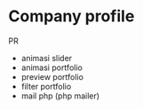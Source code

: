 # Company profile
 PR
 - animasi slider
 - animasi portfolio
 - preview portfolio
 - filter portfolio
 - mail php (php mailer)
